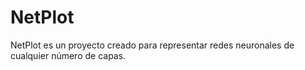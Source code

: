 # NetPlot
NetPlot es un proyecto creado para representar redes neuronales de cualquier número de capas.